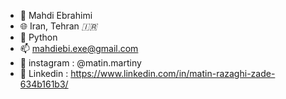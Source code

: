 - 👋 Mahdi Ebrahimi
- 🌐 Iran, Tehran *🇮🇷*
- 🐍 Python
- 📫 mahdiebi.exe@gmail.com
- 📱 instagram  : @matin.martiny
- 📱 Linkedin   : https://www.linkedin.com/in/matin-razaghi-zade-634b161b3/

